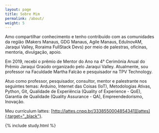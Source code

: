 ```yaml
---
layout: page
title: Sobre Mim
permalink: /about/
weight: 5
---
```


Amo compartilhar conhecimento e tenho contribuído com as comunidades da região (Makers Manaus, GDG Manaus, Agile Manaus, EduInovAM, Jaraqui Valley, Roraima FullStack Devs) por meio de palestras, oficinas, mentoria, divulgação, apoio.

Em 2019, recebi o prêmio de Mentor do Ano na 4° Cerimônia Anual do Prêmio Jaraqui Graúdo organizado pelo Jaraqui Valley. Atualmente, sou professor na Faculdade Martha Falcão e pesquisador na TPV Technology.

Atuo como professor, pesquisador, consultor, mentor e palestrante nos seguintes temas: Arduino, Internet das Coisas (IoT), Metodologias Ativas, Python, Git, Qualidade de Experiência (Quality of Experience - QoE), Garantia de Qualidade (Quality Assurance - QA), Empreendedorismo, Inovação.

Meu currículum lattes: [http://lattes.cnpq.br/3338550004854341][lattes]{:target="_black"}.

[lattes]: http://lattes.cnpq.br/3338550004854341

<div class="row">
{% include study.html %}
</div>